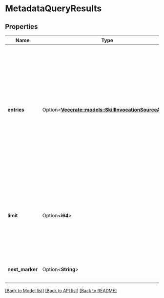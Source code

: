 # MetadataQueryResults

## Properties

Name | Type | Description | Notes
------------ | ------------- | ------------- | -------------
**entries** | Option<[**Vec<crate::models::SkillInvocationSourceAllOf>**](SkillInvocation_source_allOf.md)> | The mini representation of the files and folders that match the search terms.  By default, this endpoint returns only the most basic info about the items. To get additional fields for each item, including any of the metadata, use the `fields` attribute in the query. | [optional]
**limit** | Option<**i64**> | The limit that was used for this search. This will be the same as the `limit` query parameter unless that value exceeded the maximum value allowed. | [optional][default to 100]
**next_marker** | Option<**String**> | The marker for the start of the next page of results. | [optional]

[[Back to Model list]](../README.md#documentation-for-models) [[Back to API list]](../README.md#documentation-for-api-endpoints) [[Back to README]](../README.md)


